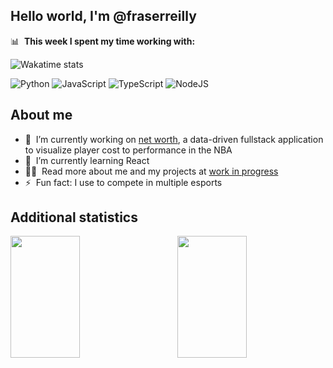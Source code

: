 ## Hello world, I'm @fraserreilly

📊 &nbsp;**This week I spent my time working with:**

![Wakatime stats](https://github-readme-stats.vercel.app/api/wakatime?username=@fraserreilly&hide_title=true&hide_border=true&langs_count=5&theme=midnight-purple&range=last_7_days)

![Python](https://img.shields.io/badge/python-3670A0?style=for-the-badge&logo=python&logoColor=ffdd54)
![JavaScript](https://img.shields.io/badge/javascript-%23323330.svg?style=for-the-badge&logo=javascript&logoColor=%23F7DF1E)
![TypeScript](https://img.shields.io/badge/typescript-%23007ACC.svg?style=for-the-badge&logo=typescript&logoColor=white)
![NodeJS](https://img.shields.io/badge/node.js-6DA55F?style=for-the-badge&logo=node.js&logoColor=white)

## About me
- 🔭 &nbsp;I’m currently working on [net worth](https://github.com/fraserreilly/net-worth), a data-driven fullstack application to visualize player cost to performance in the NBA
- 🌱 &nbsp;I’m currently learning React
- 👨‍💻 &nbsp;Read more about me and my projects at [work in progress]()
- ⚡ &nbsp;Fun fact: I use to compete in multiple esports

## Additional statistics

<img align="left" width="47%" height="195px" src="https://github-readme-stats.vercel.app/api?username=fraserreilly&show_icons=true&theme=midnight-purple"/>
<img align="right" width="47%" height="195px" src="https://github-readme-stats.vercel.app/api/top-langs/?username=fraserreilly&layout=compact&theme=midnight-purple"/>
